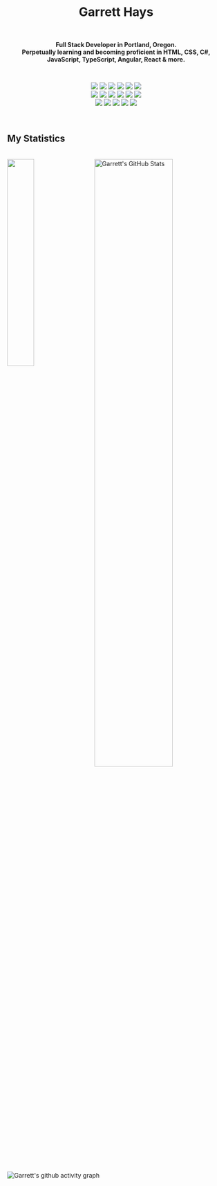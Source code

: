 <h1 align="center">
  <b>Garrett Hays</b> 
</h1>
<br>
<p align="center"><b>Full Stack Developer in Portland, Oregon.<br/> Perpetually learning and becoming proficient in HTML, CSS, C#, JavaScript, TypeScript, Angular, React & more.</b><p>
  <br>
<p>
<div align="center"> 
  <img src="https://img.shields.io/badge/-HTML-F0F6FC?style=for-the-badge&logo=html5&logoColor=F0F6FC&labelColor=4EA22F">
  <img src="https://img.shields.io/badge/-CSS-F0F6FC?style=for-the-badge&logo=css3&logoColor=F0F6FC&labelColor=4EA22F">
  <img src="https://img.shields.io/badge/Bootstrap-F0F6FC?style=for-the-badge&logo=bootstrap&logoColor=F0F6FC&labelColor=4EA22F">
  <img src="https://img.shields.io/badge/-C Sharp-F0F6FC?style=for-the-badge&logo=csharp&logoColor=F0F6FC&labelColor=4EA22F"> 
  <img src="https://img.shields.io/badge/-.NET-F0F6FC?style=for-the-badge&logo=dotnet&logoColor=F0F6FC&labelColor=4EA22F">
  <img src="https://img.shields.io/badge/-GIT-F0F6FC?style=for-the-badge&logo=git&logoColor=F0F6FC&labelColor=4EA22F">
  <br/>
  <img src="https://img.shields.io/badge/-JavaScript-F0F6FC?style=for-the-badge&logo=javascript&logoColor=F0F6FC&labelColor=4EA22F">
  <img src="https://img.shields.io/badge/-TypeScript-F0F6FC?style=for-the-badge&logo=typescript&logoColor=F0F6FC&labelColor=4EA22F">
  <img src="https://img.shields.io/badge/Angular.JS-F0F6FC?style=for-the-badge&logo=angularJS&logoColor=F0F6FC&labelColor=4EA22F">
  <img src="https://img.shields.io/badge/Express.JS-F0F6FC?style=for-the-badge&logo=express&logoColor=F0F6FC&labelColor=4EA22F">
  <img src="https://img.shields.io/badge/Node.JS-F0F6FC?style=for-the-badge&logo=node.js&logoColor=F0F6FC&labelColor=4EA22F">
  <img src="https://img.shields.io/badge/-React-F0F6FC?style=for-the-badge&logo=react&logoColor=F0F6FC&labelColor=4EA22F">
  <br />
  <img src="https://img.shields.io/badge/-POSTGRES-F0F6FC?style=for-the-badge&logo=postgresql&logoColor=F0F6FC&labelColor=4EA22F">
  <img src="https://img.shields.io/badge/-mySQL-F0F6FC?style=for-the-badge&logo=mysql&logoColor=F0F6FC&labelColor=4EA22F">
  <img src="https://img.shields.io/badge/-Firebase-F0F6FC?style=for-the-badge&logo=firebase&logoColor=F0F6FC&labelColor=4EA22F">
  <img src="https://img.shields.io/badge/-Datadog-F0F6FC?style=for-the-badge&logo=datadog&logoColor=F0F6FC&labelColor=4EA22F">
  <img src="https://img.shields.io/badge/-Netlify-F0F6FC?style=for-the-badge&logo=netlify&logoColor=F0F6FC&labelColor=4EA22F">
  
</div> 
</p>
<br>

## My Statistics  
<br>
<a href="https://github.com/GarrettHays/GarrettHays">
  <img align="left" img width= 35% src="https://github-readme-stats.vercel.app/api/top-langs/?username=GarrettHays&&hide_border=true&title_color=ffffff&text_color=c9cacc&icon_color=2bbc8a&bg_color=0D1117&langs_count=3" />
</a>
<a href="https://github.com/GarrettHays/GarrettHays">
  <img align="right" img width= 60% src="https://github-readme-streak-stats.herokuapp.com?user=garretthays&hide_border=true&date_format=n%2Fj%5B%2FY%5D&background=0D1117&border=4EA22F&stroke=4EA22F&ring=4EA22F&fire=DD50AE&currStreakNum=F0F6FC&sideNums=F0F6FC&currStreakLabel=F0F6FC&sideLabels=F0F6FC&dates=4EA22F" alt="Garrett's GitHub Stats" />
</a>

![Garrett's github activity graph](https://activity-graph.herokuapp.com/graph?username=garretthays&bg_color=0d1117&color=f0f6fc&line=f0f6fc&point=4ea22f&area=true&hide_border=true) 

